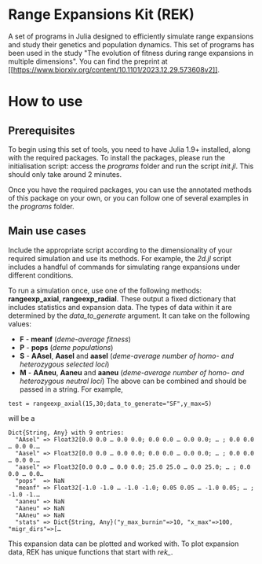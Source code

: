 # Range Expansions Kit (REK)
A set of programs in Julia designed to efficiently simulate range expansions and study their genetics and population dynamics.
This set of programs has been used in the study "The evolution of fitness during range expansions in multiple dimensions". You can find the preprint at [[https://www.biorxiv.org/content/10.1101/2023.12.29.573608v2]].

# How to use
## Prerequisites
To begin using this set of tools, you need to have Julia 1.9+ installed, along with the required packages. To install the packages, please run the initialisation script: access the *programs* folder and run the script *init.jl*. This should only take around 2 minutes.

Once you have the required packages, you can use the annotated methods of this package on your own, or you can follow one of several examples in the *programs* folder.

## Main use cases
Include the appropriate script according to the dimensionality of your required simulation and use its methods. For example, the *2d.jl* script includes a handful of commands for simulating range expansions under different conditions. 

To run a simulation once, use one of the following methods: **rangeexp_axial**, **rangeexp_radial**. These output a fixed dictionary that includes statistics and expansion data. The types of data within it are determined by the *data_to_generate* argument. It can take on the following values:
- **F** - **meanf** (*deme-average fitness*)
- **P** - **pops** (*deme populations*)
- **S** - **AAsel**, **Aasel** and **aasel** (*deme-average number of homo- and heterozygous selected loci*)
- **M** - **AAneu**, **Aaneu** and **aaneu** (*deme-average number of homo- and heterozygous neutral loci*)
The above can be combined and should be passed in a string. For example,
```
test = rangeexp_axial(15,30;data_to_generate="SF",y_max=5)
```
will be a
```
Dict{String, Any} with 9 entries:
  "AAsel" => Float32[0.0 0.0 … 0.0 0.0; 0.0 0.0 … 0.0 0.0; … ; 0.0 0.0 … 0.0 0.…
  "Aasel" => Float32[0.0 0.0 … 0.0 0.0; 0.0 0.0 … 0.0 0.0; … ; 0.0 0.0 … 0.0 0.…
  "aasel" => Float32[0.0 0.0 … 0.0 0.0; 25.0 25.0 … 0.0 25.0; … ; 0.0 0.0 … 0.0…
  "pops"  => NaN
  "meanf" => Float32[-1.0 -1.0 … -1.0 -1.0; 0.05 0.05 … -1.0 0.05; … ; -1.0 -1.…
  "aaneu" => NaN
  "Aaneu" => NaN
  "AAneu" => NaN
  "stats" => Dict{String, Any}("y_max_burnin"=>10, "x_max"=>100, "migr_dirs"=>[…
```

This expansion data can be plotted and worked with. To plot expansion data, REK has unique functions that start with *rek_*.
